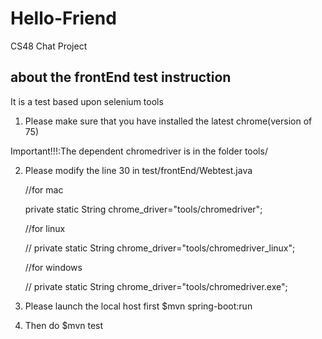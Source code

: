 # Hello-Friend
CS48 Chat Project

## about the frontEnd test instruction
It is a test based upon selenium tools
1. Please make sure that you have installed the latest chrome(version of 75)

Important!!!:The dependent chromedriver is in the folder tools/

2. Please modify the line 30 in test/frontEnd/Webtest.java
    
    //for mac
    
    private static String chrome_driver="tools/chromedriver";
    
    //for linux
    
    // private static String chrome_driver="tools/chromedriver_linux";
    
    //for windows
    
    // private static String chrome_driver="tools/chromedriver.exe";
3. Please launch the local host first
    $mvn spring-boot:run
4. Then do
    $mvn test



